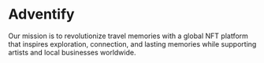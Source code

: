 # Adventify

Our mission is to revolutionize travel memories with a global NFT platform that inspires exploration, connection, and lasting memories while supporting artists and local businesses worldwide.